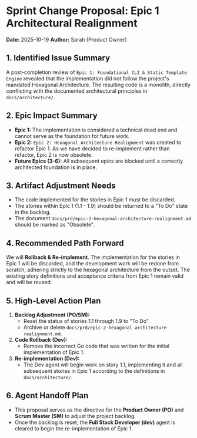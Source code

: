 # Sprint Change Proposal: Epic 1 Architectural Realignment

**Date:** 2025-10-19
**Author:** Sarah (Product Owner)

## 1. Identified Issue Summary

A post-completion review of `Epic 1: Foundational CLI & Static Template Engine` revealed that the implementation did not follow the project's mandated Hexagonal Architecture. The resulting code is a monolith, directly conflicting with the documented architectural principles in `docs/architecture/`.

## 2. Epic Impact Summary

-   **Epic 1:** The implementation is considered a technical dead end and cannot serve as the foundation for future work.
-   **Epic 2:** `Epic 2: Hexagonal Architecture Realignment` was created to refactor Epic 1. As we have decided to re-implement rather than refactor, Epic 2 is now obsolete.
-   **Future Epics (3-6):** All subsequent epics are blocked until a correctly architected foundation is in place.

## 3. Artifact Adjustment Needs

-   The code implemented for the stories in Epic 1 must be discarded.
-   The stories within Epic 1 (1.1 - 1.9) should be returned to a "To Do" state in the backlog.
-   The document `docs/prd/epic-2-hexagonal-architecture-realignment.md` should be marked as "Obsolete".

## 4. Recommended Path Forward

We will **Rollback & Re-implement**. The implementation for the stories in Epic 1 will be discarded, and the development work will be redone from scratch, adhering strictly to the hexagonal architecture from the outset. The existing story definitions and acceptance criteria from Epic 1 remain valid and will be reused.

## 5. High-Level Action Plan

1.  **Backlog Adjustment (PO/SM):**
    -   Reset the status of stories 1.1 through 1.9 to "To Do".
    -   Archive or delete `docs/prd/epic-2-hexagonal-architecture-realignment.md`.
2.  **Code Rollback (Dev):**
    -   Remove the incorrect Go code that was written for the initial implementation of Epic 1.
3.  **Re-implementation (Dev):**
    -   The Dev agent will begin work on story 1.1, implementing it and all subsequent stories in Epic 1 according to the definitions in `docs/architecture/`.

## 6. Agent Handoff Plan

-   This proposal serves as the directive for the **Product Owner (PO)** and **Scrum Master (SM)** to adjust the project backlog.
-   Once the backlog is reset, the **Full Stack Developer (dev)** agent is cleared to begin the re-implementation of Epic 1.
